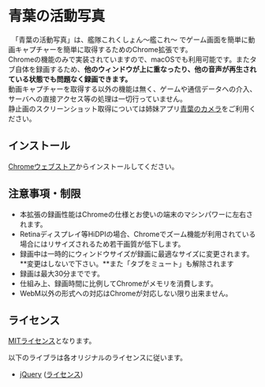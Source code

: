 # 青葉の活動写真

　「青葉の活動写真」は、艦隊これくしょん～艦これ～ でゲーム画面を簡単に動画キャプチャーを簡単に取得するためのChrome拡張です。  
Chromeの機能のみで実装されていますので、macOSでも利用可能です。またタブ自体を録画するため、**他のウィンドウが上に重なったり、他の音声が再生されている状態でも問題なく録画できます。**  
動画キャプチャーを取得する以外の機能は無く、ゲームや通信データへの介入、サーバへの直接アクセス等の処理は一切行っていません。  
静止画のスクリーンショット取得については姉妹アプリ[青葉のカメラ](https://github.com/Komit/AobaNoCamera)をご利用ください。

## インストール
[Chromeウェブストア](https://chrome.google.com/webstore/detail/%E9%9D%92%E8%91%89%E3%81%AE%E6%B4%BB%E5%8B%95%E5%86%99%E7%9C%9F/elfgjdagklbffkmdiedmbgnbnnijclia)からインストールしてください。

## 注意事項・制限
  - 本拡張の録画性能はChromeの仕様とお使いの端末のマシンパワーに左右されます。
  - Retinaディスプレイ等HiDPIの場合、Chromeでズーム機能が利用されている場合にはリサイズされるため若干画質が低下します。
  - 録画中は一時的にウィンドウサイズが録画に最適なサイズに変更されます。**変更はしないで下さい。**また「タブをミュート」も解除されます
  - 録画は最大30分までです。
  - 仕組み上、録画時間に比例してChromeがメモリを消費します。
  - WebM以外の形式への対応はChromeが対応しない限り出来ません。

## ライセンス

[MITライセンス](https://github.com/Komit/AobaNoVideo/blob/master/LICENSE.md)となります。

以下のライブラは各オリジナルのライセンスに従います。
- [jQuery](http://jquery.com/) ([ライセンス](https://jquery.org/license/))
